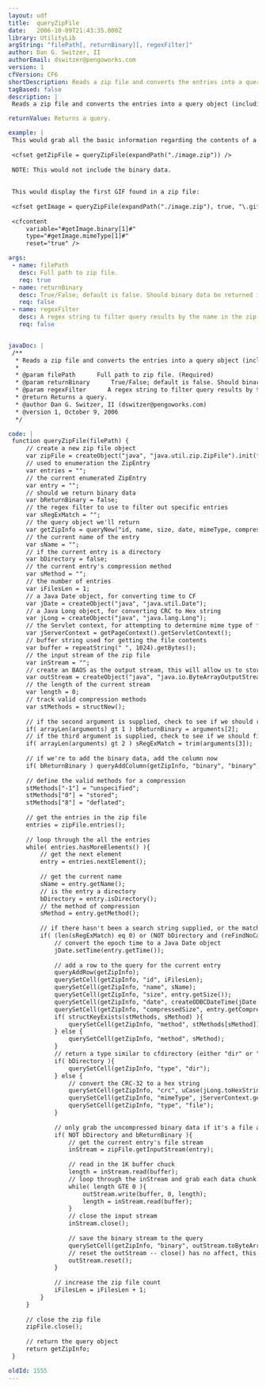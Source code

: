 ```yaml
---
layout: udf
title:  queryZipFile
date:   2006-10-09T21:43:35.000Z
library: UtilityLib
argString: "filePath[, returnBinary][, regexFilter]"
author: Dan G. Switzer, II
authorEmail: dswitzer@pengoworks.com
version: 1
cfVersion: CF6
shortDescription: Reads a zip file and converts the entries into a query object (including optional binary data.)
tagBased: false
description: |
 Reads a zip file and converts the entries into a query object (including optional binary data).

returnValue: Returns a query.

example: |
 This would grab all the basic information regarding the contents of a zip file, useful for creating a "browse" interface to compressed files:
 
 <cfset getZipFile = queryZipFile(expandPath("./image.zip")) />
 
 NOTE: This would not include the binary data.
 
 
 This would display the first GIF found in a zip file:
 
 <cfset getImage = queryZipFile(expandPath("./image.zip"), true, "\.gif$")>
 
 <cfcontent
     variable="#getImage.binary[1]#"
     type="#getImage.mimeType[1]#"
     reset="true" />

args:
 - name: filePath
   desc: Full path to zip file.
   req: true
 - name: returnBinary
   desc: True/False; default is false. Should binary data be returned in the query. This is useful if you need to write the contents of a zip file to a database or you want to dynamically render contents of a zip file using cfcontent.
   req: false
 - name: regexFilter
   desc: A regex string to filter query results by the name in the zip file (the name would include pathing information.) For more advanced filtering, you can use a Query-of-Queries on the resultset.
   req: false


javaDoc: |
 /**
  * Reads a zip file and converts the entries into a query object (including optional binary data.)
  * 
  * @param filePath      Full path to zip file. (Required)
  * @param returnBinary      True/False; default is false. Should binary data be returned in the query. This is useful if you need to write the contents of a zip file to a database or you want to dynamically render contents of a zip file using cfcontent. (Optional)
  * @param regexFilter      A regex string to filter query results by the name in the zip file (the name would include pathing information.) For more advanced filtering, you can use a Query-of-Queries on the resultset. (Optional)
  * @return Returns a query. 
  * @author Dan G. Switzer, II (dswitzer@pengoworks.com) 
  * @version 1, October 9, 2006 
  */

code: |
 function queryZipFile(filePath) {
     // create a new zip file object
     var zipFile = createObject("java", "java.util.zip.ZipFile").init(filePath); // ZipFile
     // used to enumeration the ZipEntry
     var entries = "";
     // the current enumerated ZipEntry
     var entry = "";
     // should we return binary data
     var bReturnBinary = false;
     // the regex filter to use to filter out specific entries
     var sRegExMatch = "";
     // the query object we'll return
     var getZipInfo = queryNew("id, name, size, date, mimeType, compressedSize, crc, method, type", "integer, varchar, integer, date, varchar, integer, varchar, varchar, varchar");
     // the current name of the entry
     var sName = "";
     // if the current entry is a directory
     var bDirectory = false;
     // the current entry's compression method
     var sMethod = "";
     // the number of entries
     var iFilesLen = 1;
     // a Java Date object, for converting time to CF
     var jDate = createObject("java", "java.util.Date");
     // a Java Long object, for converting CRC to Hex string
     var jLong = createObject("java", "java.lang.Long");
     // the Servlet context, for attempting to determine mime type of file
     var jServerContext = getPageContext().getServletContext();
     // buffer string used for getting the file contents
     var buffer = repeatString(" ", 1024).getBytes();
     // the input stream of the zip file
     var inStream = "";
     // create an BAOS as the output stream, this will allow us to store the file in memory
     var outStream = createObject("java", "java.io.ByteArrayOutputStream");
     // the length of the current stream
     var length = 0;
     // track valid compression methods
     var stMethods = structNew();
 
     // if the second argument is supplied, check to see if we should return binary data
     if( arrayLen(arguments) gt 1 ) bReturnBinary = arguments[2];
     // if the third argument is supplied, check to see if we should filter data based on a string
     if( arrayLen(arguments) gt 2 ) sRegExMatch = trim(arguments[3]);
 
     // if we're to add the binary data, add the column now
     if( bReturnBinary ) queryAddColumn(getZipInfo, "binary", "binary", arrayNew(1));
 
     // define the valid methods for a compression
     stMethods["-1"] = "unspecified";
     stMethods["0"] = "stored";
     stMethods["8"] = "deflated";
 
     // get the entries in the zip file
     entries = zipFile.entries();
 
     // loop through the all the entries
     while( entries.hasMoreElements() ){
         // get the next element
         entry = entries.nextElement();
 
         // get the current name
         sName = entry.getName();
         // is the entry a directory
         bDirectory = entry.isDirectory();
         // the method of compression
         sMethod = entry.getMethod();
 
         // if there hasn't been a search string supplied, or the match is found grab the entry
         if( (len(sRegExMatch) eq 0) or (NOT bDirectory and (reFindNoCase(sRegExMatch, sName) gt 0)) ){
             // convert the epoch time to a Java Date object
             jDate.setTime(entry.getTime());
 
             // add a row to the query for the current entry
             queryAddRow(getZipInfo);
             querySetCell(getZipInfo, "id", iFilesLen);
             querySetCell(getZipInfo, "name", sName);
             querySetCell(getZipInfo, "size", entry.getSize());
             querySetCell(getZipInfo, "date", createODBCDateTime(jDate.toString()));
             querySetCell(getZipInfo, "compressedSize", entry.getCompressedSize());
             if( structKeyExists(stMethods, sMethod) ){
                 querySetCell(getZipInfo, "method", stMethods[sMethod]);
             } else {
                 querySetCell(getZipInfo, "method", sMethod);
             }
             // return a type similar to cfdirectory (either "dir" or "file")
             if( bDirectory ){
                 querySetCell(getZipInfo, "type", "dir");
             } else {
                 // convert the CRC-32 to a hex string
                 querySetCell(getZipInfo, "crc", uCase(jLong.toHexString(entry.getCrc())));
                 querySetCell(getZipInfo, "mimeType", jServerContext.getMimeType(sName));
                 querySetCell(getZipInfo, "type", "file");
             }
 
             // only grab the uncompressed binary data if it's a file and we've requested it
             if( NOT bDirectory and bReturnBinary ){
                 // get the current entry's file stream
                 inStream = zipFile.getInputStream(entry);
 
                 // read in the 1K buffer chuck
                 length = inStream.read(buffer);
                 // loop through the inStream and grab each data chunk
                 while( length GTE 0 ){
                     outStream.write(buffer, 0, length);
                     length = inStream.read(buffer);
                 }
                 // close the input stream
                 inStream.close();
 
                 // save the binary stream to the query
                 querySetCell(getZipInfo, "binary", outStream.toByteArray());
                 // reset the outStream -- close() has no affect, this will clear the contents
                 outStream.reset();
             }
 
             // increase the zip file count
             iFilesLen = iFilesLen + 1;
         }
     }
 
     // close the zip file
     zipFile.close();
 
     // return the query object
     return getZipInfo;
 }

oldId: 1555
---
```


